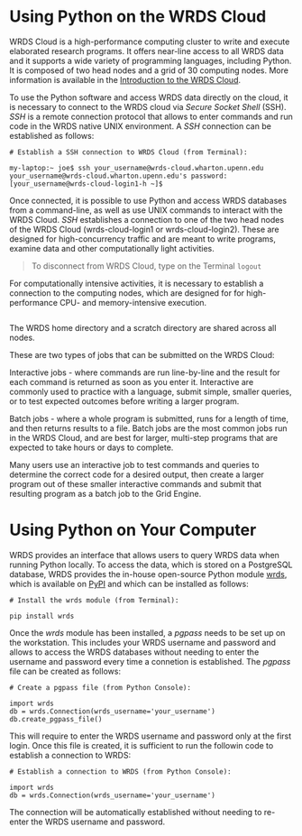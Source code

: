 # Using Python on the WRDS Cloud

WRDS Cloud is a high-performance computing cluster to write and execute elaborated research programs. It offers near-line access to all WRDS data and it supports a wide variety of programming languages, including Python. It is composed of two head nodes and a grid of 30 computing nodes. More information is available in the [Introduction to the WRDS Cloud](https://wrds-www.wharton.upenn.edu/pages/support/the-wrds-cloud/introduction-wrds-cloud/). 

To use the Python software and access WRDS data directly on the cloud, it is necessary to connect to the WRDS cloud via *Secure Socket Shell* (SSH). *SSH* is a remote connection protocol that allows to enter commands and run code in the WRDS native UNIX environment. A *SSH* connection can be established as follows:

```
# Establish a SSH connection to WRDS Cloud (from Terminal):

my-laptop:~ joe$ ssh your_username@wrds-cloud.wharton.upenn.edu
your_username@wrds-cloud.wharton.upenn.edu's password:
[your_username@wrds-cloud-login1-h ~]$
```

Once connected, it is possible to use Python and access WRDS databases from a command-line, as well as use UNIX commands to interact with the WRDS Cloud. *SSH* establishes a connection to one of the two head nodes of the WRDS Cloud (wrds-cloud-login1 or wrds-cloud-login2). These are designed for high-concurrency traffic and are meant to write programs, examine data and other computationally light activities. 
> To disconnect from WRDS Cloud, type on the Terminal `logout`

For computationally intensive activities, it is necessary to establish a connection to the computing nodes, which are designed for for high-performance CPU- and memory-intensive execution. 

```
```

The WRDS home directory and a scratch directory are shared across all nodes.




These are two types of jobs that can be submitted on the WRDS Cloud:

Interactive jobs - where commands are run line-by-line and the result for each command is returned as soon as you enter it. Interactive are commonly used to practice with a language, submit simple, smaller queries, or to test expected outcomes before writing a larger program.

Batch jobs - where a whole program is submitted, runs for a length of time, and then returns results to a file. Batch jobs are the most common jobs run in the WRDS Cloud, and are best for larger, multi-step programs that are expected to take hours or days to complete.

Many users use an interactive job to test commands and queries to determine the correct code for a desired output, then create a larger program out of these smaller interactive commands and submit that resulting program as a batch job to the Grid Engine.

# Using Python on Your Computer

WRDS provides an interface that allows users to query WRDS data when running Python locally. To access the data, which is stored on a PostgreSQL database, WRDS provides the in-house open-source Python module [wrds](https://github.com/wharton/wrds), which is available on [PyPI](https://pypi.org) and which can be installed as follows:

```
# Install the wrds module (from Terminal):

pip install wrds
```

Once the *wrds* module has been installed, a *pgpass* needs to be set up on the workstation. This includes your WRDS username and password and allows to access the WRDS databases without needing to enter the username and password every time a connetion is established. The *pgpass* file can be created as follows:

```
# Create a pgpass file (from Python Console):

import wrds
db = wrds.Connection(wrds_username='your_username')
db.create_pgpass_file()
```

This will require to enter the WRDS username and password only at the first login. Once this file is created, it is sufficient to run the followin code to establish a connection to WRDS:

```
# Establish a connection to WRDS (from Python Console):

import wrds
db = wrds.Connection(wrds_username='your_username')
```

The connection will be automatically established without needing to re-enter the WRDS username and password.

